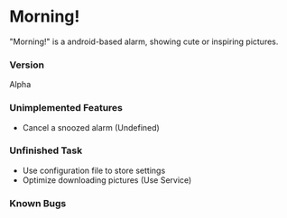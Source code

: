 Morning!
========

"Morning!" is a android-based alarm, showing cute or inspiring pictures.

### Version ###
Alpha

### Unimplemented Features ###
* Cancel a snoozed alarm (Undefined)


### Unfinished Task ###
* Use configuration file to store settings
* Optimize downloading pictures (Use Service)


### Known Bugs ###

